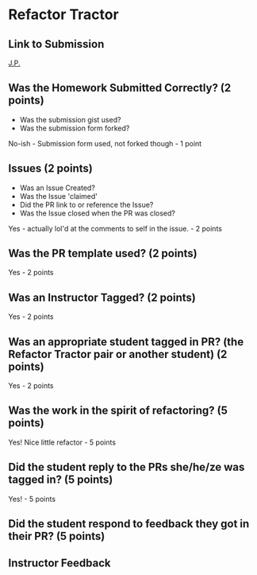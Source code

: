 # Refactor Tractor

## Link to Submission

[J.P.](https://github.com/jwperry/revenge_of_idea_box/pull/2)

## Was the Homework Submitted Correctly? (2 points)
  - Was the submission gist used?
  - Was the submission form forked?

  No-ish - Submission form used, not forked though - 1 point

## Issues (2 points)
  - Was an Issue Created?
  - Was the Issue 'claimed'
  - Did the PR link to or reference the Issue?
  - Was the Issue closed when the PR was closed?

Yes - actually lol'd at the comments to self in the issue. - 2 points

## Was the PR template used? (2 points)

Yes - 2 points

## Was an Instructor Tagged? (2 points)

Yes - 2 points

## Was an appropriate student tagged in PR? (the Refactor Tractor pair or another student) (2 points)

Yes - 2 points

## Was the work in the spirit of refactoring? (5 points)

Yes! Nice little refactor - 5 points

## Did the student reply to the PRs she/he/ze was tagged in? (5 points)

Yes! - 5 points

## Did the student respond to feedback they got in their PR? (5 points)

## Instructor Feedback
